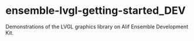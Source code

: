 # ensemble-lvgl-getting-started_DEV
Demonstrations of the LVGL graphics library on Alif Ensemble Development Kit.
